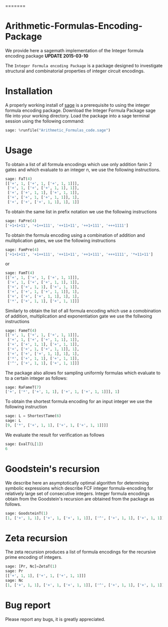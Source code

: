 =======
# Arithmetic-Formulas-Encoding-Package

We provide here a sagemath implementation of the Integer formula encoding package
**UPDATE 2015-03-10** 

The `Integer Formula encoding Package` is a package designed to investigate structural 
and combinatorial properties of integer circuit encodings.

# Installation 

A properly working install of [sage](http://sagemath.org/) is a prerequisite to using the integer formula encoding
package. Download the Integer Formula Package sage file into your working directory. Load the package 
into a sage terminal session using the following command:

```python
sage: %runfile("Arithmetic_Formulas_code.sage")
```

# Usage

To obtain a list of all formula encodings which use only addition fanin 2 gates
and which evaluate to an integer n, we use the following instructions.

```python
sage: FaT(4)
[['+', 1, ['+', 1, ['+', 1, 1]]],
 ['+', 1, ['+', ['+', 1, 1], 1]],
 ['+', ['+', 1, 1], ['+', 1, 1]],
 ['+', ['+', 1, ['+', 1, 1]], 1],
 ['+', ['+', ['+', 1, 1], 1], 1]] 
```
To obtain the same list in prefix notation we use the following instructions

```python
sage: FaPre(4)
['+1+1+11', '+1++111', '++11+11', '++1+111', '+++1111']
```
To obtain the formula encoding using a combination of addition and mulitplication gates,
we use the following instructions

```python
sage: FamPre(4)
['+1+1+11', '+1++111', '++11+11', '++1+111', '+++1111', '*+11+11']
```
or
```python
sage: FamT(4)
[['+', 1, ['+', 1, ['+', 1, 1]]],
 ['+', 1, ['+', ['+', 1, 1], 1]],
 ['+', ['+', 1, 1], ['+', 1, 1]],
 ['+', ['+', 1, ['+', 1, 1]], 1],
 ['+', ['+', ['+', 1, 1], 1], 1],
 ['*', ['+', 1, 1], ['+', 1, 1]]]
```

Similarly to obtain the list of all formula encoding which use a comobination of addition,
multiplication and exponentiation gate we use the follwoing instructions

```python
sage: FameT(4)
[['+', 1, ['+', 1, ['+', 1, 1]]],
 ['+', 1, ['+', ['+', 1, 1], 1]],
 ['+', ['+', 1, 1], ['+', 1, 1]],
 ['+', ['+', 1, ['+', 1, 1]], 1],
 ['+', ['+', ['+', 1, 1], 1], 1],
 ['*', ['+', 1, 1], ['+', 1, 1]],
 ['^', ['+', 1, 1], ['+', 1, 1]]]
```

The package also allows for sampling uniformly formulas which evaluate to to a certain integer as follows:

```python
sage: RaFameT(7)
['+', ['*', ['+', 1, 1], ['+', 1, ['+', 1, 1]]], 1]
```

To obtain the shortest formula encoding for an input integer we use the following instruction

```python
sage: L = ShortestTame(6)
sage: L
[9, ['*', ['+', 1, 1], ['+', 1, ['+', 1, 1]]]]
```
We evaluate the result for verification as follows 

```python
sage: EvalT(L[1]) 
6
```

# Goodstein's recursion

We describe here an asymptotically optimal algorithm for determining symbolic expressions
which describe FCF integer formula-encoding for relatively large set of consecutive integers.
Integer formula encodings obtain from the Goodstein's recursion are obtained from the package
as follows. 
```python
sage: GoodsteinT(1)
[1, ['+', 1, 1], ['+', 1, ['+', 1, 1]], ['^', ['+', 1, 1], ['+', 1, 1]], ['+', 1, ['^', ['+', 1, 1], ['+', 1, 1]]], ['+', ['+', 1, 1], ['^', ['+', 1, 1], ['+', 1, 1]]], ['+', ['+', 1, ['+', 1, 1]], ['^', ['+', 1, 1], ['+', 1, 1]]]]
```

# Zeta recursion

The zeta recursion produces a list of formula encodings for the recursive prime encoding of integers.

```python
sage: [Pr, Nc]=ZetaT(1) 
sage: Pr
[['+', 1, 1], ['+', 1, ['+', 1, 1]]]
sage: Nc
[1, ['+', 1, 1], ['+', 1, ['+', 1, 1]], ['^', ['+', 1, 1], ['+', 1, 1]]]
```

# Bug report

Please report any bugs, it is greatly appreciated.
